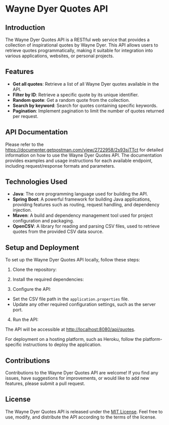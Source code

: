 # Wayne Dyer Quotes API

## Introduction
The Wayne Dyer Quotes API is a RESTful web service that provides a collection of inspirational quotes by Wayne Dyer. This API allows users to retrieve quotes programmatically, making it suitable for integration into various applications, websites, or personal projects.

## Features
- **Get all quotes**: Retrieve a list of all Wayne Dyer quotes available in the API.
- **Filter by ID**: Retrieve a specific quote by its unique identifier.
- **Random quote**: Get a random quote from the collection.
- **Search by keyword**: Search for quotes containing specific keywords.
- **Pagination**: Implement pagination to limit the number of quotes returned per request.

## API Documentation
Please refer to the https://documenter.getpostman.com/view/2722958/2s93sjTTct for detailed information on how to use the Wayne Dyer Quotes API. The documentation provides examples and usage instructions for each available endpoint, including request/response formats and parameters.

## Technologies Used
- **Java**: The core programming language used for building the API.
- **Spring Boot**: A powerful framework for building Java applications, providing features such as routing, request handling, and dependency injection.
- **Maven**: A build and dependency management tool used for project configuration and packaging.
- **OpenCSV**: A library for reading and parsing CSV files, used to retrieve quotes from the provided CSV data source.

## Setup and Deployment
To set up the Wayne Dyer Quotes API locally, follow these steps:

1. Clone the repository:

2. Install the required dependencies:

3. Configure the API:
- Set the CSV file path in the `application.properties` file.
- Update any other required configuration settings, such as the server port.

4. Run the API:

The API will be accessible at [http://localhost:8080/api/quotes](http://localhost:8080/api/quotes).

For deployment on a hosting platform, such as Heroku, follow the platform-specific instructions to deploy the application.

## Contributions
Contributions to the Wayne Dyer Quotes API are welcome! If you find any issues, have suggestions for improvements, or would like to add new features, please submit a pull request.

## License
The Wayne Dyer Quotes API is released under the [MIT License](link-to-license-file). Feel free to use, modify, and distribute the API according to the terms of the license.
